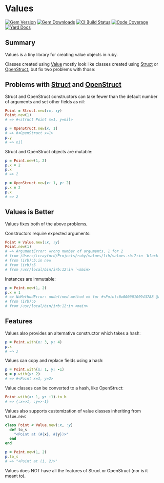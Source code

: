 # Values

[![Gem Version](https://img.shields.io/gem/v/values.svg)](https://rubygems.org/gems/values/)
[![Gem Downloads](https://img.shields.io/gem/dt/values.svg)](https://rubygems.org/gems/values/)
[![CI Build Status](https://img.shields.io/travis/tcrayford/Values.svg)](https://travis-ci.org/tcrayford/Values)
[![Code Coverage](https://img.shields.io/codecov/c/github/tcrayford/Values.svg)](https://codecov.io/github/tcrayford/Values)
[![Yard Docs](http://img.shields.io/badge/yard-docs-blue.svg)](http://rubydoc.info/github/tcrayford/Values/master/frames)

## Summary

Values is a tiny library for creating value objects in ruby.

Classes created using [Value](lib/values.rb) mostly look like classes created using
[Struct](http://ruby-doc.org/core-2.2.1/Struct.html) or
[OpenStruct](http://ruby-doc.org/stdlib-2.2.1/libdoc/ostruct/rdoc/OpenStruct.html),
but fix two problems with those:

## Problems with [Struct](http://ruby-doc.org/core-2.2.1/Struct.html) and [OpenStruct](http://ruby-doc.org/stdlib-2.2.1/libdoc/ostruct/rdoc/OpenStruct.html)

Struct and OpenStruct constructors can take fewer than the default number of arguments and set other fields as nil:

```ruby
Point = Struct.new(:x, :y)
Point.new(1)
# => #<struct Point x=1, y=nil>
```

```ruby
p = OpenStruct.new(x: 1)
# => #<OpenStruct x=1>
p.y
# => nil
```

Struct and OpenStruct objects are mutable:

```ruby
p = Point.new(1, 2)
p.x = 2
p.x
# => 2
```

```ruby
p = OpenStruct.new(x: 1, y: 2)
p.x = 2
p.x
# => 2
```

## Values is Better

Values fixes both of the above problems.

Constructors require expected arguments:

```ruby
Point = Value.new(:x, :y)
Point.new(1)
# => ArgumentError: wrong number of arguments, 1 for 2
# from /Users/tcrayford/Projects/ruby/values/lib/values.rb:7:in `block (2 levels) in new
# from (irb):5:in new
# from (irb):5
# from /usr/local/bin/irb:12:in `<main>
```

Instances are immutable:

```ruby
p = Point.new(1, 2)
p.x = 1
# => NoMethodError: undefined method x= for #<Point:0x00000100943788 @x=0, @y=1>
# from (irb):6
# from /usr/local/bin/irb:12:in <main>
```

## Features

Values also provides an alternative constructor which takes a hash:

```ruby
p = Point.with(x: 3, y: 4)
p.x
# => 3
```

Values can copy and replace fields using a hash:

```ruby
p = Point.with(x: 1, y: -1)
q = p.with(y: 2)
# => #<Point x=1, y=2>
```

Value classes can be converted to a hash, like OpenStruct:

```ruby
Point.with(x: 1, y: -1).to_h
# => {:x=>1, :y=>-1}
```

Values also supports customization of value classes inheriting from `Value.new`:

```ruby
class Point < Value.new(:x, :y)
  def to_s
    "<Point at (#{x}, #{y})>"
  end
end

p = Point.new(1, 2)
p.to_s
# => "<Point at (1, 2)>"
```

Values does NOT have all the features of Struct or OpenStruct (nor is it meant to).
